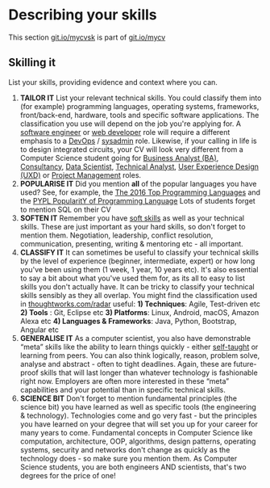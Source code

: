 # Describing your skills

This section [git.io/mycvsk](http://git.io/mycvsk) is part of [git.io/mycv](http://git.io/mycv)

## Skilling it

List your skills, providing evidence and context where you can.

1. **TAILOR IT** List your relevant technical skills. You could classify them into (for example) programming languages, operating systems, frameworks, front/back-end, hardware, tools and specific software applications. The classification you use will depend on the job you're applying for. A [software engineer](https://en.wikipedia.org/wiki/Software_engineer) or [web developer](https://en.wikipedia.org/wiki/Web_developer) role will require a different emphasis to a [DevOps](https://en.wikipedia.org/wiki/DevOps) / [sysadmin](https://en.wikipedia.org/wiki/System_administrator) role. Likewise, if your calling in life is to design integrated circuits, your CV will look very different from a Computer Science student going for [Business Analyst (BA)](https://en.wikipedia.org/wiki/Business_analyst), [Consultancy](https://en.wikipedia.org/wiki/Consultant), [Data Scientist](https://en.wikipedia.org/wiki/Data_science), [Technical Analyst](https://www.glassdoor.co.uk/Salaries/technical-analyst-salary-SRCH_KO0,17.htm), [User Experience Design (UXD)](https://en.wikipedia.org/wiki/User_experience_design) or [Project Management](https://en.wikipedia.org/wiki/Project_manager) roles.
2. **POPULARISE IT** Did you mention **all** of the popular languages you have used? See, for example, the [The 2016 Top Programming Languages](http://spectrum.ieee.org/computing/software/the-2016-top-programming-languages) and the [PYPL PopularitY of Programming Language](http://pypl.github.io/PYPL.html) Lots of students forget to mention SQL on their CV
4. **SOFTEN IT** Remember you have [soft skills](https://en.wikipedia.org/wiki/Soft_skills) as well as your technical skills. These are just important as your hard skills, so don't forget to mention them. Negotiation, leadership, conflict resolution, communication, presenting, writing & mentoring etc -  all important.
5. **CLASSIFY IT** It can sometimes be useful to classify your technical skills by the level of experience (beginner, intermediate, expert) or how long you've been using them (1 week, 1 year, 10 years etc). It's also essential to say a bit about what you've used them for, as its all to easy to list skills you don't actually have. It can be tricky to classify your technical skills sensibly as they all overlap. You might find the classification used in [thoughtworks.com/radar](https://www.thoughtworks.com/radar) useful:  **1) Techniques**: Agile, Test-driven etc **2) Tools** : Git, Eclipse etc **3) Platforms**: Linux, Android, macOS, Amazon Alexa etc **4) Languages & Frameworks**: Java, Python, Bootstrap, Angular etc
7. **GENERALISE IT** As a computer scientist, you also have demonstrable “meta” skills like the ability to learn things quickly  - either [self-taught](https://en.wikipedia.org/wiki/Autodidacticism) or learning from peers. You can also think logically, reason, problem solve, analyse and abstract - often to tight deadlines. Again, these are future-proof skills that will last longer than whatever technology is fashionable right now. Employers are often more interested in these “meta” capabilities and your potential than in specific technical skills.  
8. **SCIENCE BIT** Don't forget to mention fundamental principles (the science bit) you have learned as well as specific tools (the engineering & technology). Technologies come and go very fast - but the principles you have learned on your degree that will set you up for your career for many years to come. Fundamental concepts in Computer Science like computation, architecture, OOP, algorithms, design patterns, operating systems, security and networks don't change as quickly as the technology does - so make sure you mention them. As Computer Science students, you are both engineers AND scientists, that's two degrees for the price of one!
